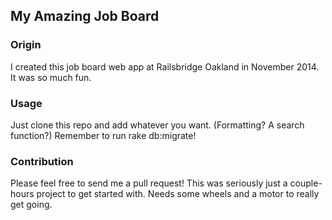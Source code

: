 ## My Amazing Job Board

### Origin

I created this job board web app at Railsbridge Oakland in November 2014. It was so much fun. 

### Usage

Just clone this repo and add whatever you want. (Formatting? A search function?) Remember to run rake db:migrate! 

### Contribution

Please feel free to send me a pull request! This was seriously just a couple-hours project to get started with. Needs some wheels and a motor to really get going. 